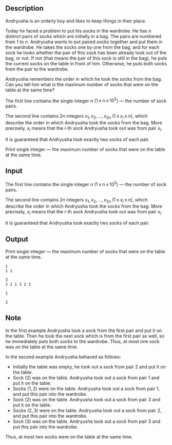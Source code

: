 ## Description

<div><p>Andryusha is an orderly boy and likes to keep things in their place.</p><p>Today he faced a problem to put his socks in the wardrobe. He has <span class="tex-span"><i>n</i></span> distinct pairs of socks which are initially in a bag. The pairs are numbered from <span class="tex-span">1</span> to <span class="tex-span"><i>n</i></span>. Andryusha wants to put paired socks together and put them in the wardrobe. He takes the socks one by one from the bag, and for each sock he looks whether the pair of this sock has been already took out of the bag, or not. If not (that means the pair of this sock is still in the bag), he puts the current socks on the table in front of him. Otherwise, he puts both socks from the pair to the wardrobe.</p><p>Andryusha remembers the order in which he took the socks from the bag. Can you tell him what is the maximum number of socks that were on the table at the same time? </p></div><div class="input-specification"><p>The first line contains the single integer <span class="tex-span"><i>n</i></span> (<span class="tex-span">1 ≤ <i>n</i> ≤ 10<sup class="upper-index">5</sup></span>)&nbsp;— the number of sock pairs.</p><p>The second line contains <span class="tex-span">2<i>n</i></span> integers <span class="tex-span"><i>x</i><sub class="lower-index">1</sub>, <i>x</i><sub class="lower-index">2</sub>, ..., <i>x</i><sub class="lower-index">2<i>n</i></sub></span> (<span class="tex-span">1 ≤ <i>x</i><sub class="lower-index"><i>i</i></sub> ≤ <i>n</i></span>), which describe the order in which Andryusha took the socks from the bag. More precisely, <span class="tex-span"><i>x</i><sub class="lower-index"><i>i</i></sub></span> means that the <span class="tex-span"><i>i</i></span>-th sock Andryusha took out was from pair <span class="tex-span"><i>x</i><sub class="lower-index"><i>i</i></sub></span>.</p><p>It is guaranteed that Andryusha took exactly two socks of each pair.</p></div><div class="output-specification"><p>Print single integer&nbsp;— the maximum number of socks that were on the table at the same time.</p></div>

## Input

<p>The first line contains the single integer <span class="tex-span"><i>n</i></span> (<span class="tex-span">1 ≤ <i>n</i> ≤ 10<sup class="upper-index">5</sup></span>)&nbsp;— the number of sock pairs.</p><p>The second line contains <span class="tex-span">2<i>n</i></span> integers <span class="tex-span"><i>x</i><sub class="lower-index">1</sub>, <i>x</i><sub class="lower-index">2</sub>, ..., <i>x</i><sub class="lower-index">2<i>n</i></sub></span> (<span class="tex-span">1 ≤ <i>x</i><sub class="lower-index"><i>i</i></sub> ≤ <i>n</i></span>), which describe the order in which Andryusha took the socks from the bag. More precisely, <span class="tex-span"><i>x</i><sub class="lower-index"><i>i</i></sub></span> means that the <span class="tex-span"><i>i</i></span>-th sock Andryusha took out was from pair <span class="tex-span"><i>x</i><sub class="lower-index"><i>i</i></sub></span>.</p><p>It is guaranteed that Andryusha took exactly two socks of each pair.</p>

## Output

<p>Print single integer&nbsp;— the maximum number of socks that were on the table at the same time.</p>





```input1
1
1 1

```




```input2
3
2 1 1 3 2 3

```




```output1
1

```




```output2
2

```



## Note

<p>In the first example Andryusha took a sock from the first pair and put it on the table. Then he took the next sock which is from the first pair as well, so he immediately puts both socks to the wardrobe. Thus, at most one sock was on the table at the same time.</p><p>In the second example Andryusha behaved as follows: </p><ul> <li> Initially the table was empty, he took out a sock from pair <span class="tex-span">2</span> and put it on the table. </li><li> Sock <span class="tex-span">(2)</span> was on the table. Andryusha took out a sock from pair <span class="tex-span">1</span> and put it on the table. </li><li> Socks <span class="tex-span">(1, 2)</span> were on the table. Andryusha took out a sock from pair <span class="tex-span">1</span>, and put this pair into the wardrobe. </li><li> Sock <span class="tex-span">(2)</span> was on the table. Andryusha took out a sock from pair <span class="tex-span">3</span> and put it on the table. </li><li> Socks <span class="tex-span">(2, 3)</span> were on the table. Andryusha took out a sock from pair <span class="tex-span">2</span>, and put this pair into the wardrobe. </li><li> Sock <span class="tex-span">(3)</span> was on the table. Andryusha took out a sock from pair <span class="tex-span">3</span> and put this pair into the wardrobe. </li></ul> Thus, at most two socks were on the table at the same time.
